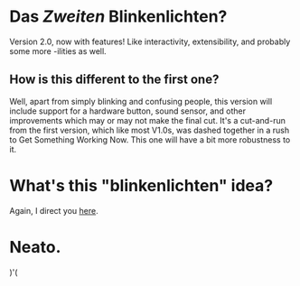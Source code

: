 # Das *Zweiten* Blinkenlichten?
Version 2.0, now with features! Like interactivity, extensibility, and probably some more -ilities as well.

## How is this different to the first one?
Well, apart from simply blinking and confusing people, this version will include support for a hardware button, sound sensor, and other improvements which may or may not make the final cut. It's a cut-and-run from the first version, which like most V1.0s, was dashed together in a rush to Get Something Working Now. This one will have a bit more robustness to it.

# What's this "blinkenlichten" idea?
Again, I direct you [here](http://en.wikipedia.org/wiki/Blinkenlights).

# Neato.
)'(